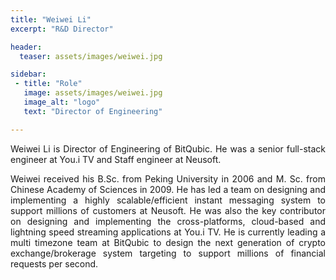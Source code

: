 ```yaml
---
title: "Weiwei Li"
excerpt: "R&D Director"

header:
  teaser: assets/images/weiwei.jpg

sidebar:
 - title: "Role"
   image: assets/images/weiwei.jpg
   image_alt: "logo"
   text: "Director of Engineering"

---
```


<div style="text-align: justify">
<p>Weiwei Li is Director of Engineering of BitQubic. He was a senior full-stack engineer at You.i TV and Staff engineer at Neusoft.</p>
<p>Weiwei received his B.Sc. from Peking University in 2006 and M. Sc. from Chinese Academy of Sciences in 2009. He has led a team on designing and implementing a highly scalable/efficient instant messaging system to support millions of customers at Neusoft. He was also the key contributor on designing and implementing the cross-platforms, cloud-based and lightning speed streaming applications at You.i TV. He is currently leading a multi timezone team at BitQubic to design the next generation of crypto exchange/brokerage system targeting to support millions of financial requests per second.</p>
</div>
